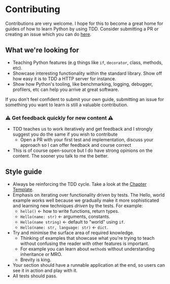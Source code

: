 # Contributing

Contributions are very welcome. I hope for this to become a great home for guides of how to learn Python by using TDD. Consider submitting a PR or creating an issue which you can do [here](https://github.com/py-bootcamp/learn-python-with-tdd/issues).

## What we're looking for

* Teaching Python features \(e.g things like `if`, `decorator`, class, methods, etc\).
* Showcase interesting functionality within the standard library. Show off how easy it is to TDD a HTTP server for instance.
* Show how Python's tooling, like benchmarking, logging, debugger, profilers, etc can help you arrive at great software.

If you don't feel confident to submit your own guide, submitting an issue for something you want to learn is still a valuable contribution.

### ⚠️ Get feedback quickly for new content ⚠️

- TDD teaches us to work iteratively and get feedback and I strongly suggest you do the same if you wish to contribute
    - Open a PR with your first test and implementation, discuss your approach so I can offer feedback and course correct
- This is of course open-source but I do have strong opinions on the content. The sooner you talk to me the better.

## Style guide

* Always be reinforcing the TDD cycle. Take a look at the [Chapter Template](template.md).
* Emphasis on iterating over functionality driven by tests. The Hello, world example works well because we gradually make it more sophisticated and learning new techniques _driven_ by the tests. For example:
  * `hello()` &lt;- how to write functions, return types.
  * `Hello(name: str)` &lt;- arguments, constants.
  * `Hello(name string)` &lt;- default to "world" using `if`.
  * `Hello(name: str, language: str)` &lt;- `dict`.
* Try and minimise the surface area of required knowledge.
  * Thinking of examples that showcase what you're trying to teach without confusing the reader with other features is important.
  * For example you can learn about `method`s without understanding inheritance or MRO.
  * Brevity is king.
* Your section should have a runnable application at the end, so users can see it in action and play with it.
* All tests should pass.
